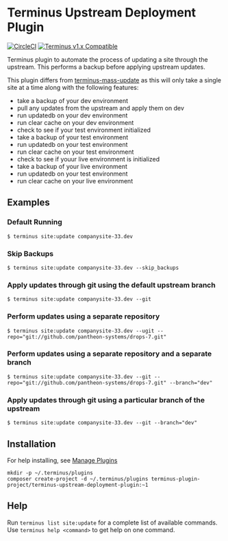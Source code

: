 # Terminus Upstream Deployment Plugin

[![CircleCI](https://circleci.com/gh/terminus-plugin-project/terminus-upstream-deployment-plugin/tree/1.x.svg?style=svg)](https://circleci.com/gh/terminus-plugin-project/terminus-upstream-deployment-plugin/tree/1.x)
[![Terminus v1.x Compatible](https://img.shields.io/badge/terminus-v1.x-green.svg)](https://github.com/terminus-plugin-project/terminus-upstream-deployment-plugin/tree/1.x)

Terminus plugin to automate the process of updating a site through the upstream. This performs a backup before applying upstream updates.

This plugin differs from [terminus-mass-update](https://github.com/pantheon-systems/terminus-mass-update) 
as this will only take a single site at a time along with the following features:
 
* take a backup of your dev environment
* pull any updates from the upstream and apply them on dev
* run updatedb on your dev environment
* run clear cache on your dev environment
* check to see if your test environment initialized
* take a backup of your test environment
* run updatedb on your test environment
* run clear cache on your test environment
* check to see if youur live environment is initialized
* take a backup of your live environment
* run updatedb on your test environment
* run clear cache on your live environment

## Examples
### Default Running
```
$ terminus site:update companysite-33.dev
```

### Skip Backups
```
$ terminus site:update companysite-33.dev --skip_backups
```

### Apply updates through git using the default upstream branch
```
$ terminus site:update companysite-33.dev --git
```

### Perform updates using a separate repository
```
$ terminus site:update companysite-33.dev --ugit --repo="git://github.com/pantheon-systems/drops-7.git"
```

### Perform updates using a separate repository and a separate branch
```
$ terminus site:update companysite-33.dev --git --repo="git://github.com/pantheon-systems/drops-7.git" --branch="dev"
```

### Apply updates through git using a particular branch of the upstream
```
$ terminus site:update companysite-33.dev --git --branch="dev"
```

## Installation
For help installing, see [Manage Plugins](https://pantheon.io/docs/terminus/plugins/)
```
mkdir -p ~/.terminus/plugins
composer create-project -d ~/.terminus/plugins terminus-plugin-project/terminus-upstream-deployment-plugin:~1
```

## Help
Run `terminus list site:update` for a complete list of available commands. Use `terminus help <command>` to get help on one command.
